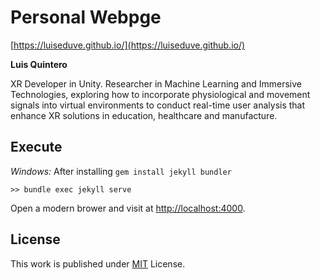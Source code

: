 # Personal Webpge

[https://luiseduve.github.io/](https://luiseduve.github.io/)

**Luis Quintero**

XR Developer in Unity. Researcher in Machine Learning and Immersive Technologies, exploring how to incorporate physiological and movement signals into virtual environments to conduct real-time user analysis that enhance XR solutions in education, healthcare and manufacture.

## Execute

*Windows:* After installing `gem install jekyll bundler`
```terminal
>> bundle exec jekyll serve
```

Open a modern brower and visit at <http://localhost:4000>.

## License

This work is published under [MIT](https://github.com/cotes2020/jekyll-theme-chirpy/blob/master/LICENSE) License.